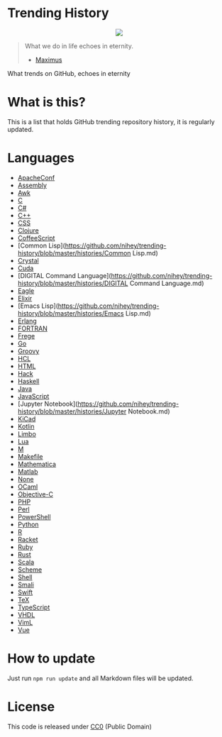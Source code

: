 # Trending History

<p align="center">
  <a href="http://www.macdrifter.com/theme/images/octocat-black.svg">
    <img src="https://raw.githubusercontent.com/nihey/trending-history/master/old-octocat.png"/>
  </a>
</p>

> What we do in life echoes in eternity.
> - [Maximus](http://www.imdb.com/title/tt0172495/quotes)

What trends on GitHub, echoes in eternity

# What is this?
This is a list that holds GitHub trending repository history, it is regularly
updated.

# Languages
  - [ApacheConf](https://github.com/nihey/trending-history/blob/master/histories/ApacheConf.md)
  - [Assembly](https://github.com/nihey/trending-history/blob/master/histories/Assembly.md)
  - [Awk](https://github.com/nihey/trending-history/blob/master/histories/Awk.md)
  - [C](https://github.com/nihey/trending-history/blob/master/histories/C.md)
  - [C#](https://github.com/nihey/trending-history/blob/master/histories/C#.md)
  - [C++](https://github.com/nihey/trending-history/blob/master/histories/C++.md)
  - [CSS](https://github.com/nihey/trending-history/blob/master/histories/CSS.md)
  - [Clojure](https://github.com/nihey/trending-history/blob/master/histories/Clojure.md)
  - [CoffeeScript](https://github.com/nihey/trending-history/blob/master/histories/CoffeeScript.md)
  - [Common Lisp](https://github.com/nihey/trending-history/blob/master/histories/Common Lisp.md)
  - [Crystal](https://github.com/nihey/trending-history/blob/master/histories/Crystal.md)
  - [Cuda](https://github.com/nihey/trending-history/blob/master/histories/Cuda.md)
  - [DIGITAL Command Language](https://github.com/nihey/trending-history/blob/master/histories/DIGITAL Command Language.md)
  - [Eagle](https://github.com/nihey/trending-history/blob/master/histories/Eagle.md)
  - [Elixir](https://github.com/nihey/trending-history/blob/master/histories/Elixir.md)
  - [Emacs Lisp](https://github.com/nihey/trending-history/blob/master/histories/Emacs Lisp.md)
  - [Erlang](https://github.com/nihey/trending-history/blob/master/histories/Erlang.md)
  - [FORTRAN](https://github.com/nihey/trending-history/blob/master/histories/FORTRAN.md)
  - [Frege](https://github.com/nihey/trending-history/blob/master/histories/Frege.md)
  - [Go](https://github.com/nihey/trending-history/blob/master/histories/Go.md)
  - [Groovy](https://github.com/nihey/trending-history/blob/master/histories/Groovy.md)
  - [HCL](https://github.com/nihey/trending-history/blob/master/histories/HCL.md)
  - [HTML](https://github.com/nihey/trending-history/blob/master/histories/HTML.md)
  - [Hack](https://github.com/nihey/trending-history/blob/master/histories/Hack.md)
  - [Haskell](https://github.com/nihey/trending-history/blob/master/histories/Haskell.md)
  - [Java](https://github.com/nihey/trending-history/blob/master/histories/Java.md)
  - [JavaScript](https://github.com/nihey/trending-history/blob/master/histories/JavaScript.md)
  - [Jupyter Notebook](https://github.com/nihey/trending-history/blob/master/histories/Jupyter Notebook.md)
  - [KiCad](https://github.com/nihey/trending-history/blob/master/histories/KiCad.md)
  - [Kotlin](https://github.com/nihey/trending-history/blob/master/histories/Kotlin.md)
  - [Limbo](https://github.com/nihey/trending-history/blob/master/histories/Limbo.md)
  - [Lua](https://github.com/nihey/trending-history/blob/master/histories/Lua.md)
  - [M](https://github.com/nihey/trending-history/blob/master/histories/M.md)
  - [Makefile](https://github.com/nihey/trending-history/blob/master/histories/Makefile.md)
  - [Mathematica](https://github.com/nihey/trending-history/blob/master/histories/Mathematica.md)
  - [Matlab](https://github.com/nihey/trending-history/blob/master/histories/Matlab.md)
  - [None](https://github.com/nihey/trending-history/blob/master/histories/None.md)
  - [OCaml](https://github.com/nihey/trending-history/blob/master/histories/OCaml.md)
  - [Objective-C](https://github.com/nihey/trending-history/blob/master/histories/Objective-C.md)
  - [PHP](https://github.com/nihey/trending-history/blob/master/histories/PHP.md)
  - [Perl](https://github.com/nihey/trending-history/blob/master/histories/Perl.md)
  - [PowerShell](https://github.com/nihey/trending-history/blob/master/histories/PowerShell.md)
  - [Python](https://github.com/nihey/trending-history/blob/master/histories/Python.md)
  - [R](https://github.com/nihey/trending-history/blob/master/histories/R.md)
  - [Racket](https://github.com/nihey/trending-history/blob/master/histories/Racket.md)
  - [Ruby](https://github.com/nihey/trending-history/blob/master/histories/Ruby.md)
  - [Rust](https://github.com/nihey/trending-history/blob/master/histories/Rust.md)
  - [Scala](https://github.com/nihey/trending-history/blob/master/histories/Scala.md)
  - [Scheme](https://github.com/nihey/trending-history/blob/master/histories/Scheme.md)
  - [Shell](https://github.com/nihey/trending-history/blob/master/histories/Shell.md)
  - [Smali](https://github.com/nihey/trending-history/blob/master/histories/Smali.md)
  - [Swift](https://github.com/nihey/trending-history/blob/master/histories/Swift.md)
  - [TeX](https://github.com/nihey/trending-history/blob/master/histories/TeX.md)
  - [TypeScript](https://github.com/nihey/trending-history/blob/master/histories/TypeScript.md)
  - [VHDL](https://github.com/nihey/trending-history/blob/master/histories/VHDL.md)
  - [VimL](https://github.com/nihey/trending-history/blob/master/histories/VimL.md)
  - [Vue](https://github.com/nihey/trending-history/blob/master/histories/Vue.md)

# How to update
Just run `npm run update` and all Markdown files will be updated.

# License

This code is released under
[CC0](http://creativecommons.org/publicdomain/zero/1.0/) (Public Domain)
